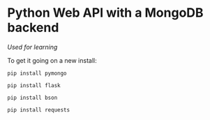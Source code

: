 # Python Web API with a MongoDB backend

*Used for learning*

To get it going on a new install:

`pip install pymongo`

`pip install flask`

`pip install bson`

`pip install requests`
